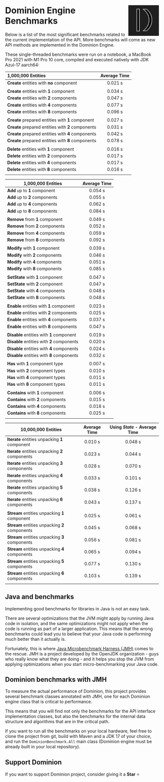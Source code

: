 # <img src="https://raw.githubusercontent.com/dominion-dev/dominion-dev.github.io/main/dominion-logo-square.png" align="right" width="100"> Dominion Engine Benchmarks

Below is a list of the most significant benchmarks related to the current implementation of the API. More benchmarks
will come as new API methods are implemented in the Dominion Engine.

These single-threaded benchmarks were run on a notebook, a MacBook Pro 2021 with M1 Pro 10 core, compiled and executed
natively with JDK Azul-17 aarch64:

| 1,000,000 Entities                                 | Average Time |
|:---------------------------------------------------|:------------:|
| **Create** entities with **no** component          |   0.021 s    |
|                                                    |              |
| **Create** entities with **1** component           |   0.034 s    |
| **Create** entities with **2** components          |   0.047 s    |
| **Create** entities with **4** components          |   0.077 s    |
| **Create** entities with **8** components          |   0.096 s    |
|                                                    |              |
| **Create** prepared entities with **1** component  |   0.027 s    |
| **Create** prepared entities with **2** components |   0.031 s    |
| **Create** prepared entities with **4** components |   0.042 s    |
| **Create** prepared entities with **8** components |   0.078 s    |
|                                                    |              |
| **Delete** entities with **1** component           |   0.016 s    |
| **Delete** entities with **2** components          |   0.017 s    |
| **Delete** entities with **4** components          |   0.017 s    |
| **Delete** entities with **8** components          |   0.016 s    |
|                                                    |              |

| 1,000,000 Entities                         | Average Time |
|--------------------------------------------|:------------:|
| **Add** up to **1** component              |   0.054 s    |
| **Add** up to **2** components             |   0.055 s    |
| **Add** up to **4** components             |   0.062 s    |
| **Add** up to **8** components             |   0.084 s    |
|                                            |              |
| **Remove** from **1** component            |   0.049 s    |
| **Remove** from **2** components           |   0.052 s    |
| **Remove** from **4** components           |   0.059 s    |
| **Remove** from **8** components           |   0.092 s    |
|                                            |              |
| **Modify** with **1** component            |   0.039 s    |
| **Modify** with **2** components           |   0.046 s    |
| **Modify** with **4** components           |   0.051 s    |
| **Modify** with **8** components           |   0.085 s    |
|                                            |              |
| **SetState** with **1** component          |   0.047 s    |
| **SetState** with **2** component          |   0.047 s    |
| **SetState** with **4** components         |   0.048 s    |
| **SetState** with **8** components         |   0.048 s    |
|                                            |              |
| **Enable** entities with **1** component   |   0.023 s    |
| **Enable** entities with **2** components  |   0.025 s    |
| **Enable** entities with **4** components  |   0.037 s    |
| **Enable** entities with **8** components  |   0.047 s    |
|                                            |              |
| **Disable** entities with **1** component  |   0.019 s    |
| **Disable** entities with **2** components |   0.020 s    |
| **Disable** entities with **4** components |   0.024 s    |
| **Disable** entities with **8** components |   0.032 s    |
|                                            |              |
| **Has** with **1** component type          |   0.007 s    |
| **Has** with **2** component types         |   0.010 s    |
| **Has** with **4** component types         |   0.011 s    |
| **Has** with **8** component types         |   0.011 s    |
|                                            |              |
| **Contains** with **1** component          |   0.006 s    |
| **Contains** with **2** components         |   0.015 s    |
| **Contains** with **4** components         |   0.018 s    |
| **Contains** with **8** components         |   0.025 s    |
|                                            |              |

| 10,000,000 Entities                             | Average Time | Using _State_ - Average Time |
|-------------------------------------------------|:------------:|:----------------------------:|
| **Iterate** entities unpacking **1** component  |   0.010 s    |           0.048 s            |
| **Iterate** entities unpacking **2** components |   0.023 s    |           0.044 s            |
| **Iterate** entities unpacking **3** components |   0.028 s    |           0.070 s            |
| **Iterate** entities unpacking **4** components |   0.033 s    |           0.101 s            |
| **Iterate** entities unpacking **5** components |   0.038 s    |           0.126 s            |
| **Iterate** entities unpacking **6** components |   0.043 s    |           0.137 s            |
|                                                 |              |                              |
| **Stream** entities unpacking **1** component   |   0.025 s    |           0.061 s            |
| **Stream** entities unpacking **2** components  |   0.045 s    |           0.068 s            |
| **Stream** entities unpacking **3** components  |   0.056 s    |           0.081 s            |
| **Stream** entities unpacking **4** components  |   0.065 s    |           0.094 s            |
| **Stream** entities unpacking **5** components  |   0.077 s    |           0.130 s            |
| **Stream** entities unpacking **6** components  |   0.103 s    |           0.139 s            |
|                                                 |              |                              |

## Java and benchmarks

Implementing good benchmarks for libraries in Java is not an easy task.

There are several optimizations that the JVM might apply by running Java code in isolation, and the same optimizations
might not apply when the code is running as part of a larger application. This means that the wrong benchmarks could
lead you to believe that your Java code is performing much better than it actually is.

Fortunately, this is where  [Java Microbenchmark Harness (JMH)](https://github.com/openjdk/jmh) comes to the rescue. JMH
is a project developed by the OpenJDK organization - guys who really know what they are doing - and it helps you stop
the JVM from applying optimizations when you start micro-benchmarking your Java code.

## Dominion benchmarks with JMH

To measure the actual performance of Dominion, this project provides several benchmark classes annotated with JMH, one
for each Dominion engine class that is critical to performance.

This means that you will find not only the benchmarks for the API interface implementation classes, but also the
benchmarks for the internal data structure and algorithms that are in the critical path.

If you want to run all the benchmarks on your local hardware, feel free to clone the project from git, build with Maven
and a JDK 17 of your choice, and run the `DominionBenchmark.All` main class (Dominion engine must be already built in
your local repository).

## Support Dominion

If you want to support Dominion project, consider giving it a **Star** ⭐️
